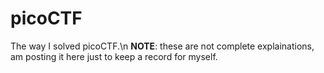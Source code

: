 # picoCTF
The way I solved picoCTF.\n
**NOTE**: these are not complete explainations, am posting it here just to keep a record for myself.
